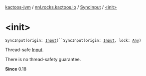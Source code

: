 [kactoos-jvm](../../index.md) / [nnl.rocks.kactoos.io](../index.md) / [SyncInput](index.md) / [&lt;init&gt;](./-init-.md)

# &lt;init&gt;

`SyncInput(origin: `[`Input`](../../nnl.rocks.kactoos/-input/index.md)`)``SyncInput(origin: `[`Input`](../../nnl.rocks.kactoos/-input/index.md)`, lock: `[`Any`](https://kotlinlang.org/api/latest/jvm/stdlib/kotlin/-any/index.html)`)`

Thread-safe [Input](../../nnl.rocks.kactoos/-input/index.md).

There is no thread-safety guarantee.

**Since**
0.18

